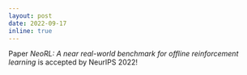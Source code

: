 ```yaml
---
layout: post
date: 2022-09-17
inline: true
---
```

Paper *NeoRL: A near real-world benchmark for offline reinforcement learning* is accepted by NeurIPS 2022!
